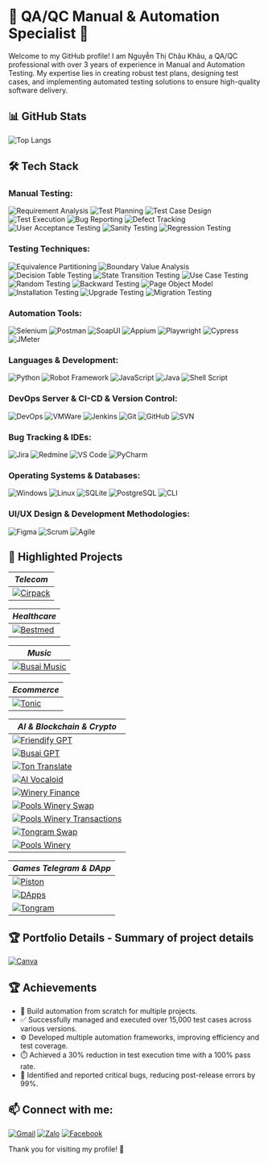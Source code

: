 # 🌟 QA/QC Manual & Automation Specialist 🌟

Welcome to my GitHub profile! I am Nguyễn Thị Châu Khâu, a QA/QC professional with over 3 years of experience in Manual and Automation Testing. My expertise lies in creating robust test plans, designing test cases, and implementing automated testing solutions to ensure high-quality software delivery.

## 📊 GitHub Stats
![Top Langs](https://github-readme-stats.vercel.app/api/top-langs/?username=chaukhau19&layout=compact&theme=radical)

## 🛠️ Tech Stack

### **Manual Testing:**
![Requirement Analysis](https://img.shields.io/badge/-Requirement_Analysis-FF5733?style=flat) 
![Test Planning](https://img.shields.io/badge/-Test_Planning-F39C12?style=flat) 
![Test Case Design](https://img.shields.io/badge/-Test_Case_Design-FFC300?style=flat) 
![Test Execution](https://img.shields.io/badge/-Test_Execution-007BFF?style=flat) 
![Bug Reporting](https://img.shields.io/badge/-Bug_Reporting-DAF7A6?style=flat) 
![Defect Tracking](https://img.shields.io/badge/-Defect_Tracking-28A745?style=flat) 
![User Acceptance Testing](https://img.shields.io/badge/-User_Acceptance_Testing-8E44AD?style=flat) 
![Sanity Testing](https://img.shields.io/badge/-Sanity_Testing-8E44AD?style=flat) 
![Regression Testing](https://img.shields.io/badge/-Regression_Testing-581845?style=flat) 

### **Testing Techniques:**
![Equivalence Partitioning](https://img.shields.io/badge/-Equivalence_Partitioning-FF5733?style=flat) 
![Boundary Value Analysis](https://img.shields.io/badge/-Boundary_Value_Analysis-F39C12?style=flat) 
![Decision Table Testing](https://img.shields.io/badge/-Decision_Table_Testing-FFC300?style=flat) 
![State Transition Testing](https://img.shields.io/badge/-State_Transition_Testing-007BFF?style=flat) 
![Use Case Testing](https://img.shields.io/badge/-Use_Case_Testing-DAF7A6?style=flat) 
![Random Testing](https://img.shields.io/badge/-Random_Testing-581845?style=flat) 
![Backward Testing](https://img.shields.io/badge/-Backward_Testing-28A745?style=flat) 
![Page Object Model](https://img.shields.io/badge/-Page_Object_Model-8E44AD?style=flat) 
![Installation Testing](https://img.shields.io/badge/-Installation_Testing-581845?style=flat) 
![Upgrade Testing](https://img.shields.io/badge/-Upgrade_Testing-FF5733?style=flat) 
![Migration Testing](https://img.shields.io/badge/-Migration_Testing-F39C12?style=flat) 

### **Automation Tools:**
![Selenium](https://img.shields.io/badge/-Selenium-blue?style=flat&logo=selenium) 
![Postman](https://img.shields.io/badge/-Postman-orange?style=flat&logo=postman) 
![SoapUI](https://img.shields.io/badge/-SoapUI-green?style=flat&logo=soapui)
![Appium](https://img.shields.io/badge/-Appium-purple?style=flat&logo=appium)
![Playwright](https://img.shields.io/badge/-Playwright-brightgreen?style=flat&logo=playwright)
![Cypress](https://img.shields.io/badge/-Cypress-darkgreen?style=flat&logo=cypress)
![JMeter](https://img.shields.io/badge/-JMeter-red?style=flat&logo=apachejmeter)

### **Languages & Development:**
![Python](https://img.shields.io/badge/-Python-blue?style=flat) 
![Robot Framework](https://img.shields.io/badge/-Robot_Framework-green?style=flat&logo=robotframework)
![JavaScript](https://img.shields.io/badge/-JavaScript-yellow?style=flat&logo=JavaScript)
![Java](https://img.shields.io/badge/-Java-red?style=flat&logo=Java)
![Shell Script](https://img.shields.io/badge/-Shell_Script-2E7C2E?style=flat&logo=gnu-bash)

### **DevOps Server & CI-CD & Version Control:**
![DevOps](https://img.shields.io/badge/-DevOps-0E76A8?style=flat&logo=devops)
![VMWare](https://img.shields.io/badge/-VMWare-0078D4?style=flat&logo=vmware)
![Jenkins](https://img.shields.io/badge/-Jenkins-D24939?style=flat&logo=jenkins)
![Git](https://img.shields.io/badge/-Git-black?style=flat&logo=git) 
![GitHub](https://img.shields.io/badge/-GitHub-grey?style=flat&logo=github) 
![SVN](https://img.shields.io/badge/-SVN-blue?style=flat&logo=subversion)

### **Bug Tracking & IDEs:**
![Jira](https://img.shields.io/badge/-Jira-0052CC?style=flat&logo=jira) 
![Redmine](https://img.shields.io/badge/-Redmine-8B0000?style=flat&logo=redmine)
![VS Code](https://img.shields.io/badge/-VS_Code-blue?style=flat&logo=visualstudiocode) 
![PyCharm](https://img.shields.io/badge/-PyCharm-green?style=flat&logo=pycharm)

### **Operating Systems & Databases:**
![Windows](https://img.shields.io/badge/-Windows-0078D4?style=flat&logo=microsoftwindows) 
![Linux](https://img.shields.io/badge/-Linux-FCC624?style=flat&logo=linux)
![SQLite](https://img.shields.io/badge/-SQLite-003B57?style=flat) 
![PostgreSQL](https://img.shields.io/badge/-PostgreSQL-336791?style=flat&logo=postgresql)
![CLI](https://img.shields.io/badge/-CLI-2E7C2E?style=flat&logo=gnu-bash)

### **UI/UX Design & Development Methodologies:**
![Figma](https://img.shields.io/badge/-Figma-F24E1E?style=flat&logo=figma)
![Scrum](https://img.shields.io/badge/-Scrum-DA1212?style=flat)
![Agile](https://img.shields.io/badge/-Agile-28A745?style=flat)

## 🌿 Highlighted Projects

| ***Telecom***                                          |
|------------------------------------------------------|
| [![Cirpack](https://img.shields.io/badge/-Cirpack-FF6F61?style=flat&logo=appveyor)](https://www.cirpack.com/)                  |

| ***Healthcare***                                      |
|-----------------------------------------------------|
| [![Bestmed](https://img.shields.io/badge/-Bestmed-FF6F61?style=flat&logo=appveyor)](https://bestmed.au/)                      |

| ***Music***                                          |
|-----------------------------------------------------|
| [![Busai Music](https://img.shields.io/badge/-Busai_Music-FF6F61?style=flat&logo=appveyor)](https://music.busai.me/new_music)                            |

| ***Ecommerce***                                        |
|------------------------------------------------------|
| [![Tonic](https://img.shields.io/badge/-Tonic-FF6F61?style=flat&logo=appveyor)](https://tonic.tongram.app/en)                |

| ***AI & Blockchain & Crypto***                                 |
|------------------------------------------------------|
| [![Friendify GPT](https://img.shields.io/badge/-Friendify_GPT-FF6F61?style=flat&logo=appveyor)](https://friendify.ai/)              |
| [![Busai GPT](https://img.shields.io/badge/-Busai_GPT-FF6F61?style=flat&logo=appveyor)](https://gpt.busai.me/)                  |
| [![Ton Translate](https://img.shields.io/badge/-Ton_Translate-FF6F61?style=flat&logo=appveyor)](https://gpt.busai.me/welcome)       |
| [![AI Vocaloid](https://img.shields.io/badge/-AI_Vocaloid-FF6F61?style=flat&logo=appveyor)](https://ari.aurumai.io/dashboard/)    |
| [![Winery Finance](https://img.shields.io/badge/-Winery_Finance-FF6F61?style=flat&logo=appveyor)](https://winery.finance/info/overview)                     |
| [![Pools Winery Swap](https://img.shields.io/badge/-Pools_Winery_Swap-FF6F61?style=flat&logo=appveyor)](https://swap.poolswinery.it/swap)                      |
| [![Pools Winery Transactions](https://img.shields.io/badge/-Pools_Winery_Transactions-FF6F61?style=flat&logo=appveyor)](https://bridge.poolswinery.it/transactions)    |
| [![Tongram Swap](https://img.shields.io/badge/-Tongram_Swap-FF6F61?style=flat&logo=appveyor)](https://dex.tongram.app/)                                   |
| [![Pools Winery](https://img.shields.io/badge/-Pools_Winery-FF6F61?style=flat&logo=appveyor)](https://poolswinery.it/)                                    |

| ***Games Telegram & DApp***                              |
|--------------------------------------------------------|
| [![Piston](https://img.shields.io/badge/-Piston-FF6F61?style=flat&logo=appveyor)](https://t.me/piston_dev_bot/pistonhubdev)     |
| [![DApps](https://img.shields.io/badge/-DApps-FF6F61?style=flat&logo=appveyor)](#)                                                           |
| [![Tongram](https://img.shields.io/badge/-Tongram-FF6F61?style=flat&logo=appveyor)](https://tongram.app/)                                                           |

## 🏆 Portfolio Details - Summary of project details
[![Canva](https://img.shields.io/badge/-Canva-00BDAA?style=flat&logo=canva)](https://s.net.vn/2w4i)

## 🏆 Achievements

- 🚀 Build automation from scratch for multiple projects.
- ✅ Successfully managed and executed over 15,000 test cases across various versions.
- ⚙️ Developed multiple automation frameworks, improving efficiency and test coverage.
- ⏱️ Achieved a 30% reduction in test execution time with a 100% pass rate.
- 🐞 Identified and reported critical bugs, reducing post-release errors by 99%.

## 📫 Connect with me:
[![Gmail](https://img.shields.io/badge/-Gmail-red?style=flat&logo=gmail)](mailto:chaukhau2000@gmail.com)
[![Zalo](https://img.shields.io/badge/-Zalo-0078D4?style=flat&logo=zalo)](https://zalo.me/0327720369) 
[![Facebook](https://img.shields.io/badge/-Facebook-1877F2?style=flat&logo=facebook&logoColor=white)](https://www.facebook.com/phu.nick.186?mibextid=ZbWKwL)

Thank you for visiting my profile! 🌟
